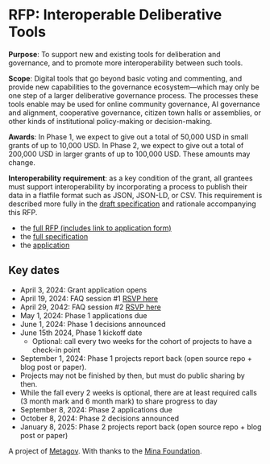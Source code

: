 # RFP: Interoperable Deliberative Tools

**Purpose**: To support new and existing tools for deliberation and governance, and to promote more interoperability between such tools.

**Scope**: Digital tools that go beyond basic voting and commenting, and provide new capabilities to the governance ecosystem—which may only be one step of a larger deliberative governance process. The processes these tools enable may be used for online community governance, AI governance and alignment, cooperative governance, citizen town halls or assemblies, or other kinds of institutional policy-making or decision-making.

**Awards**: In Phase 1, we expect to give out a total of 50,000 USD in small grants of up to 10,000 USD. In Phase 2, we expect to give out a total of 200,000 USD in larger grants of up to 100,000 USD. These amounts may change.

**Interoperability requirement**: as a key condition of the grant, all grantees must support interoperability by incorporating a process to publish their data in a flatfile format such as JSON, JSON-LD, or CSV. This requirement is described more fully in the [draft specification](https://docs.google.com/document/d/1G-2OVyJIvVTcQLPCg_mA3UzohSGZUm9dHPyWKwK4LlA/edit) and rationale accompanying this RFP.

- the [full RFP (includes link to application form)](https://docs.google.com/document/d/1G-2OVyJIvVTcQLPCg_mA3UzohSGZUm9dHPyWKwK4LlA/edit)
- the [full specification](https://docs.google.com/document/d/1px14n1qSKdsaqzUeKLfudEZ7LX0nvED09q2guGbRFY0/edit)
- the [application](https://docs.google.com/document/d/1G-2OVyJIvVTcQLPCg_mA3UzohSGZUm9dHPyWKwK4LlA/edit)

## Key dates
- April 3, 2024: Grant application opens
- April 19, 2024: FAQ session #1 [RSVP here](https://lu.ma/7icmar24)
- April 29, 2042: FAQ session #2 [RSVP here](https://lu.ma/bj85z4gu)
- May 1, 2024: Phase 1 applications due
- June 1, 2024: Phase 1 decisions announced
- June 15th 2024, Phase 1 kickoff date
  - Optional: call every two weeks for the cohort of projects to have a check-in point
- September 1, 2024: Phase 1 projects report back (open source repo + blog post or paper). 
- Projects may not be finished by then, but must do public sharing by then.
- While the fall every 2 weeks is optional, there are at least required calls (3 month mark and 6 month mark) to share progress to day
- September 8, 2024: Phase 2 applications due
- October 8, 2024: Phase 2 decisions announced
- January 8, 2025: Phase 2 projects report back (open source repo + blog post or paper)

A project of [Metagov](metagov.org). With thanks to the [Mina Foundation](https://www.minafoundation.com/).
